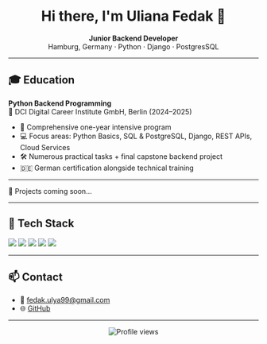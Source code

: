<h1 align="center">Hi there, I'm Uliana Fedak 👋</h1>
<p align="center"><strong>Junior Backend Developer</strong><br>
Hamburg, Germany · Python · Django · PostgresSQL</p>

___

## 🎓 Education

**Python Backend Programming**  
📍 DCI Digital Career Institute GmbH, Berlin (2024–2025)  
- 🧠 Comprehensive one-year intensive program  
- 💻 Focus areas: Python Basics, SQL & PostgreSQL, Django, REST APIs, Cloud Services  
- 🛠️ Numerous practical tasks + final capstone backend project  
- 🇩🇪 German certification alongside technical training

___

🧪 Projects coming soon...

___
## 🧰 Tech Stack

<img src="https://img.shields.io/badge/Python-3670A0?style=for-the-badge&logo=python&logoColor=fff"/>  
<img src="https://img.shields.io/badge/Django-092E20?style=for-the-badge&logo=django&logoColor=white"/>  
<img src="https://img.shields.io/badge/PostgreSQL-336791?style=for-the-badge&logo=postgresql&logoColor=white"/>  
<img src="https://img.shields.io/badge/REST%20API-005571?style=for-the-badge&logo=fastapi&logoColor=white"/>  
<img src="https://img.shields.io/badge/GitHub-181717?style=for-the-badge&logo=github&logoColor=white"/>

---

## 📫 Contact

- 📧 fedak.ulya99@gmail.com 
- 🌐 [GitHub](https://github.com/UlyaFed)  


---


<p align="center">
  <img src="https://komarev.com/ghpvc/?username=UlyaFed&style=flat-square&color=blue" alt="Profile views" />
</p>

